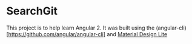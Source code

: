 # SearchGit

This project is to help learn Angular 2.  It was built using the (angular-cli)[https://github.com/angular/angular-cli] and [Material Design Lite](https://getmdl.io/)
